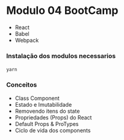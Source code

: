 # Modulo 04 BootCamp

- React &nbsp;
- Babel &nbsp;
- Webpack &nbsp;
&nbsp;
&nbsp;
### Instalação dos modulos necessarios &nbsp;
```yarn```
&nbsp;

### Conceitos &nbsp;
- Class Component &nbsp;
- Estado e Imutabilidade &nbsp;
- Removendo itens do state &nbsp;
- Propriedades (Props) do React &nbsp;
- Default Props & ProTypes &nbsp;
- Ciclo de vida dos components &nbsp; 

  
